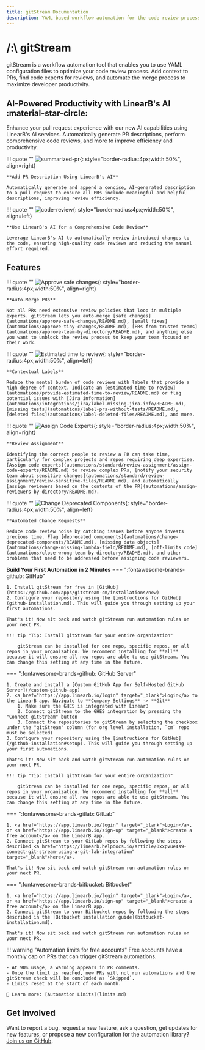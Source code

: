 ```yaml
---
title: gitStream Documentation
description: YAML-based workflow automation for the code review process.
---
```

# /:\ gitStream
gitStream is a workflow automation tool that enables you to use YAML configuration files to optimize your code review process. Add context to PRs, find code experts for reviews, and automate the merge process to maximize developer productivity.

## AI-Powered Productivity with LinearB's AI :material-star-circle:

Enhance your pull request experience with our new AI capabilities using LinearB's AI services. Automatically generate PR descriptions, perform comprehensive code reviews, and more to improve efficiency and productivity.

!!! quote ""
	![summarized-pr](/automations/integrations/LinearBAI/describe-pr/LinearB-AI-describe-pr.png){: style="border-radius:4px;width:50%", align=right}
	
	**Add PR Description Using LinearB's AI**

	Automatically generate and append a concise, AI-generated description to a pull request to ensure all PRs include meaningful and helpful descriptions, improving review efficiency.

!!! quote ""
	![code-review](/automations/integrations/LinearBAI/code-review/LinearB-AI-code-review.png){: style="border-radius:4px;width:50%", align=left}

	**Use LinearB's AI for a Comprehensive Code Review**

	Leverage LinearB's AI to automatically review introduced changes to the code, ensuring high-quality code reviews and reducing the manual effort required.

## Features

!!! quote ""
	![Approve safe changes](assets/safe-change-highlight.png){: style="border-radius:4px;width:50%", align=right}
	
	**Auto-Merge PRs**

	Not all PRs need extensive review policies that loop in multiple experts. gitStream lets you auto-merge [safe changes](automations/approve-safe-changes/README.md), [small fixes](automations/approve-tiny-changes/README.md), [PRs from trusted teams](automations/approve-team-by-directory/README.md), and anything else you want to unblock the review process to keep your team focused on their work.

!!! quote ""
	![Estimated time to review](assets/etr-label-highlight.png){: style="border-radius:4px;width:50%", align=left}

	**Contextual Labels**

	Reduce the mental burden of code reviews with labels that provide a high degree of context. Indicate an [estimated time to review](automations/provide-estimated-time-to-review/README.md) or flag potential issues with [Jira information](automations/integrations/jira/label-missing-jira-info/README.md), [missing tests](automations/label-prs-without-tests/README.md), [deleted files](automations/label-deleted-files/README.md), and more.

!!! quote ""
	![Assign Code Experts](assets/code-experts-highlight.png){: style="border-radius:4px;width:50%", align=right}

	**Review Assignment**

	Identifying the correct people to review a PR can take time, particularly for complex projects and repos requiring deep expertise. [Assign code experts](automations/standard/review-assignment/assign-code-experts/README.md) to review complex PRs, [notify your security team about sensitive changes](automations/standard/review-assignment/review-sensitive-files/README.md), and automatically [assign reviewers based on the contents of the PR](automations/assign-reviewers-by-directory/README.md).

!!! quote ""
	![Change Deprecated Components](assets/change-deprecated-highlight.png){: style="border-radius:4px;width:50%", align=left}

	**Automated Change Requests**
	
	Reduce code review noise by catching issues before anyone invests precious time. Flag [deprecated components](automations/change-deprecated-components/README.md), [missing data objects](automations/change-missing-lambda-field/README.md), [off-limits code](automations/close-wrong-team-by-directory/README.md), and other problems that need to be addressed before assigning code reviewers.

**Build Your First Automation in 2 Minutes**
=== ":fontawesome-brands-github: GitHub"

	1. Install gitStream for free in [GitHub](https://github.com/apps/gitstream-cm/installations/new)
	2. Configure your repository using the [instructions for GitHub](github-installation.md). This will guide you through setting up your first automations.

	That's it! Now sit back and watch gitStream run automation rules on your next PR.

	!!! tip "Tip: Install gitStream for your entire organization"

		gitStream can be installed for one repo, specific repos, or all repos in your organization. We recommend installing for **all** because it will ensure all new repos are able to use gitStream. You can change this setting at any time in the future.

=== ":fontawesome-brands-github: GitHub Server"

	1. Create and install a [Custom GitHub App for Self-Hosted GitHub Server](/custom-github-app)
	2. <a href="https://app.linearb.io/login" target="_blank">Login</a> to the LinearB app. Navigate to **Company Settings** -> **Git**
		1. Make sure the GHES is integrated with LinearB
		2. Connect gitStream to the GHES integration by pressing the "Connect gitStream" button
		3. Connect the repositories to gitStream by selecting the checkbox under the "gitStream" column (for org level installation, `cm` repo must be selected)
	3. Configure your repository using the [instructions for GitHub](/github-installation#setup). This will guide you through setting up your first automations.

	That's it! Now sit back and watch gitStream run automation rules on your next PR.

	!!! tip "Tip: Install gitStream for your entire organization"

		gitStream can be installed for one repo, specific repos, or all repos in your organization. We recommend installing for **all** because it will ensure all new repos are able to use gitStream. You can change this setting at any time in the future.

=== ":fontawesome-brands-gitlab: GitLab"

	1. <a href="https://app.linearb.io/login" target="_blank">Login</a>, or <a href="https://app.linearb.io/sign-up" target="_blank">create a free account</a> on the LinearB app.
	2. Connect gitStream to your GitLab repos by following the steps described <a href="https://linearb.helpdocs.io/article/0xxpvue4s9-connect-git-stream-using-a-git-lab-integration" target="_blank">here</a>.
	
	That's it! Now sit back and watch gitStream run automation rules on your next PR.

=== ":fontawesome-brands-bitbucket: Bitbucket"

	1. <a href="https://app.linearb.io/login" target="_blank">Login</a>, or <a href="https://app.linearb.io/sign-up" target="_blank">create a free account</a> on the LinearB app.
	2. Connect gitStream to your Bitbucket repos by following the steps described in the [Bitbucket installation guide](bitbucket-installation.md).
	
	That's it! Now sit back and watch gitStream run automation rules on your next PR.

!!! warning "Automation limits for free accounts"
    Free accounts have a monthly cap on PRs that can trigger gitStream automations.

    - At 90% usage, a warning appears in PR comments.  
    - Once the limit is reached, new PRs will not run automations and the gitStream check will be concluded as `Skipped`.  
    - Limits reset at the start of each month.
		
    🔗 Learn more: [Automation Limits](limits.md)

## Get Involved
Want to report a bug, request a new feature, ask a question, get updates for new features, or propose a new configuration for the automation library? [Join us on GitHub](https://github.com/linear-b/gitstream).